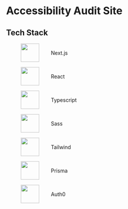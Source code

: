 <h1>Accessibility Audit Site</h1>
<h2>Tech Stack</h2>
<figure style="display: flex; gap: 2rem; align-items: center">
    <img style="height:50px" src="https://cdn.jsdelivr.net/gh/devicons/devicon@latest/icons/nextjs/nextjs-original.svg"/>
    <figcaption style="text-align: center">Next.js</figcaption>
</figure>
<figure style="display: flex; gap: 2rem; align-items: center">
        <img style="height:50px" src="https://cdn.jsdelivr.net/gh/devicons/devicon@latest/icons/react/react-original.svg"/>
        <figcaption style="text-align: center">React</figcaption>
</figure>
<figure style="display: flex; gap: 2rem; align-items: center">
        <img style="height:50px" src="https://cdn.jsdelivr.net/gh/devicons/devicon@latest/icons/typescript/typescript-original.svg"/>
        <figcaption style="text-align: center">Typescript</figcaption>
</figure>
<figure style="display: flex; gap: 2rem; align-items: center">
        <img style="height:50px" src="https://cdn.jsdelivr.net/gh/devicons/devicon@latest/icons/sass/sass-original.svg"/>
        <figcaption style="text-align: center">Sass</figcaption>
</figure>
<figure style="display: flex; gap: 2rem; align-items: center">
        <img style="height:50px" src="https://cdn.jsdelivr.net/gh/devicons/devicon@latest/icons/tailwindcss/tailwindcss-original.svg"/>
        <figcaption style="text-align: center">Tailwind</figcaption>
</figure>
<figure style="display: flex; gap: 2rem; align-items: center">
        <img style="height:50px" src="https://cdn.jsdelivr.net/gh/devicons/devicon@latest/icons/prisma/prisma-original.svg"/>
        <figcaption style="text-align: center">Prisma</figcaption>
</figure>
<figure style="display: flex; gap: 2rem; align-items: center">
        <img style="height:50px" src="https://www.vectorlogo.zone/logos/auth0/auth0-icon.svg"/>
        <figcaption style="text-align: center">Auth0</figcaption>
</figure>
